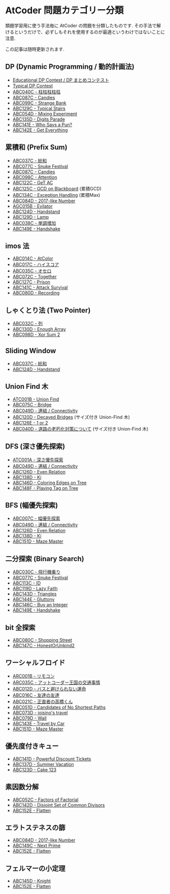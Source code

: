 # AtCoder 問題カテゴリー分類

類題学習用に使う手法毎に AtCoder の問題を分類したものです. その手法で解けるというだけで、必ずしもそれを使用するのが最適というわけではないことに注意.

この記事は随時更新されます.

## DP (Dynamic Programming / 動的計画法)

* [Educational DP Contest / DP まとめコンテスト](https://atcoder.jp/contests/dp)
* [Typical DP Contest](https://atcoder.jp/contests/tdpc/)
* [ABC040C - 柱柱柱柱柱](https://atcoder.jp/contests/abc040/tasks/abc040_c)
* [ABC087C - Candies](https://atcoder.jp/contests/abc087/tasks/arc090_a)
* [ABC099C - Strange Bank](https://atcoder.jp/contests/abc099/tasks/abc099_c)
* [ABC129C - Typical Stairs](https://atcoder.jp/contests/abc129/tasks/abc129_c)
* [ABC054D - Mixing Experiment](https://atcoder.jp/contests/abc054/tasks/abc054_d)
* [ABC135D - Digits Parade](https://atcoder.jp/contests/abc135/tasks/abc135_d)
* [ABC141E - Who Says a Pun?](https://atcoder.jp/contests/abc141/tasks/abc141_e)
* [ABC142E - Get Everything](https://atcoder.jp/contests/abc142/tasks/abc142_e)

<!--
* [ABC011C - 123引き算](https://atcoder.jp/contests/abc011/tasks/abc011_3)
* [ABC122D - We Like AGC](https://atcoder.jp/contests/abc122/tasks/abc122_d)
* [ABC118D - Match Matching](https://atcoder.jp/contests/abc118/tasks/abc118_d)
* [ABC044C - 高橋君とカード / Tak and Cards](https://atcoder.jp/contests/abc044/tasks/arc060_a)
-->

## 累積和 (Prefix Sum)

* [ABC037C - 総和](https://atcoder.jp/contests/abc037/tasks/abc037_c)
* [ABC077C - Snuke Festival](https://atcoder.jp/contests/abc077/tasks/arc084_a)
* [ABC087C - Candies](https://atcoder.jp/contests/abc087/tasks/arc090_a)
* [ABC098C - Attention](https://atcoder.jp/contests/abc098/tasks/arc098_a)
* [ABC122C - GeT AC](https://atcoder.jp/contests/abc122/tasks/abc122_c)
* [ABC125C - GCD on Blackboard](https://atcoder.jp/contests/abc125/tasks/abc125_c) (累積GCD)
* [ABC134C - Exception Handling](https://atcoder.jp/contests/abc134/tasks/abc134_c) (累積Max)
* [ABC084D - 2017-like Number](https://atcoder.jp/contests/abc084/tasks/abc084_d)
* [AGC015B - Evilator](https://atcoder.jp/contests/agc015/tasks/agc015_b)
* [ABC124D - Handstand](https://atcoder.jp/contests/abc124/tasks/abc124_d)
* [ABC129D - Lamp](https://atcoder.jp/contests/abc129/tasks/abc129_d)
* [ABC038C - 単調増加](https://atcoder.jp/contests/abc038/tasks/abc038_c)
* [ABC149E - Handshake](https://atcoder.jp/contests/abc149/tasks/abc149_e)

<!--
* [ABC089D - Practical Skill Test](https://atcoder.jp/contests/abc089/tasks/abc089_d)
* [ABC018C - 菱型カウント](https://atcoder.jp/contests/abc018/tasks/abc018_3)
-->

## imos 法

* [ABC014C - AtColor](https://atcoder.jp/contests/abc014/tasks/abc014_3)
* [ABC017C - ハイスコア](https://atcoder.jp/contests/abc017/tasks/abc017_3)
* [ABC035C - オセロ](https://atcoder.jp/contests/abc035/tasks/abc035_c)
* [ABC072C - Together](https://atcoder.jp/contests/abc072/tasks/arc082_a)
* [ABC127C - Prison](https://atcoder.jp/contests/abc127/tasks/abc127_c)
* [ABC141C - Attack Survival](https://atcoder.jp/contests/abc141/tasks/abc141_c)
* [ABC080D - Recording](https://atcoder.jp/contests/abc080/tasks/abc080_d)

## しゃくとり法 (Two Pointer)

* [ABC032C - 列](https://atcoder.jp/contests/abc032/tasks/abc032_c)
* [ABC130D - Enough Array](https://atcoder.jp/contests/abc130/tasks/abc130_d)
* [ABC098D - Xor Sum 2](https://atcoder.jp/contests/abc098/tasks/arc098_b)

<!--
* [ABC033C - 数式の書き換え](https://atcoder.jp/contests/abc033/tasks/abc033_c)
* [ARC022B - 細長いお菓子](https://atcoder.jp/contests/arc022/tasks/arc022_2)
* [ABC017D - サプリメント](https://atcoder.jp/contests/abc017/tasks/abc017_4)
-->

## Sliding Window

* [ABC037C - 総和](https://atcoder.jp/contests/abc037/tasks/abc037_c)
* [ABC124D - Handstand](https://atcoder.jp/contests/abc124/tasks/abc124_d)

<!--
038C? 解説PDFより
-->

## Union Find 木

* [ATC001B - Union Find](https://atcoder.jp/contests/atc001/tasks/unionfind_a)
* [ABC075C - Bridge](https://atcoder.jp/contests/abc075/tasks/abc075_c)
* [ABC049D - 連結 / Connectivity](https://atcoder.jp/contests/abc049/tasks/arc065_b)
* [ABC120D - Decayed Bridges](https://atcoder.jp/contests/abc120/tasks/abc120_d) (サイズ付き Union-Find 木)
* [ABC126E - 1 or 2](https://atcoder.jp/contests/abc126/tasks/abc126_e)
* [ABC040D - 道路の老朽化対策について](https://atcoder.jp/contests/abc040/tasks/abc040_d) (サイズ付き Union-Find 木)

<!--
* [ABC087D - People on a Line](https://atcoder.jp/contests/abc087/tasks/arc090_b) (重み付き Union-Find 木)
-->

## DFS (深さ優先探索)

* [ATC001A - 深さ優先探索](https://atcoder.jp/contests/atc001/tasks/dfs_a)
* [ABC049D - 連結 / Connectivity](https://atcoder.jp/contests/abc049/tasks/arc065_b)
* [ABC126D - Even Relation](https://atcoder.jp/contests/abc126/tasks/abc126_d)
* [ABC138D - Ki](https://atcoder.jp/contests/abc138/tasks/abc138_d)
* [ABC146D - Coloring Edges on Tree](https://atcoder.jp/contests/abc146/tasks/abc146_d)
* [ABC148F - Playing Tag on Tree](https://atcoder.jp/contests/abc148/tasks/abc148_f)

<!--
* [ABC015C - 高橋くんのバグ探し](https://atcoder.jp/contests/abc015/tasks/abc015_3)
* [ABC020C - 壁抜け](https://atcoder.jp/contests/abc020/tasks/abc020_c)
-->

## BFS (幅優先探索)

* [ABC007C - 幅優先探索](https://atcoder.jp/contests/abc007/tasks/abc007_3)
* [ABC049D - 連結 / Connectivity](https://atcoder.jp/contests/abc049/tasks/arc065_b)
* [ABC126D - Even Relation](https://atcoder.jp/contests/abc126/tasks/abc126_d)
* [ABC138D - Ki](https://atcoder.jp/contests/abc138/tasks/abc138_d)
* [ABC151D - Maze Master](https://atcoder.jp/contests/abc151/tasks/abc151_d)

## 二分探索 (Binary Search)

* [ABC030C - 飛行機乗り](https://atcoder.jp/contests/abc030/tasks/abc030_c)
* [ABC077C - Snuke Festival](https://atcoder.jp/contests/abc077/tasks/arc084_a)
* [ABC113C - ID](https://atcoder.jp/contests/abc113/tasks/abc113_c)
* [ABC119D - Lazy Faith](https://atcoder.jp/contests/abc119/tasks/abc119_d)
* [ABC143D - Triangles](https://atcoder.jp/contests/abc143/tasks/abc143_d)
* [ABC144E - Gluttony](https://atcoder.jp/contests/abc144/tasks/abc144_e)
* [ABC146C - Buy an Integer](https://atcoder.jp/contests/abc146/tasks/abc146_c)
* [ABC149E - Handshake](https://atcoder.jp/contests/abc149/tasks/abc149_e)

<!--
* [ABC063D - Widespread](https://atcoder.jp/contests/abc063/tasks/arc075_b)
-->

## bit 全探索

* [ABC080C - Shopping Street](https://atcoder.jp/contests/abc080/tasks/abc080_c)
* [ABC147C - HonestOrUnkind2](https://atcoder.jp/contests/abc147/tasks/abc147_c)

## ワーシャルフロイド

* [ARC001B - リモコン](https://atcoder.jp/contests/arc001/tasks/arc001_2)
* [ARC035C - アットコーダー王国の交通事情](https://atcoder.jp/contests/arc035/tasks/arc035_c)
* [ABC012D - バスと避けられない運命](https://atcoder.jp/contests/abc012/tasks/abc012_4)
* [ABC016C - 友達の友達](https://atcoder.jp/contests/abc016/tasks/abc016_3)
* [ABC021C - 正直者の高橋くん](https://atcoder.jp/contests/abc021/tasks/abc021_c)
* [ABC051D - Candidates of No Shortest Paths](https://atcoder.jp/contests/abc051/tasks/abc051_d)
* [ABC073D - joisino's travel](https://atcoder.jp/contests/abc073/tasks/abc073_d)
* [ABC079D - Wall](https://atcoder.jp/contests/abc079/tasks/abc079_d)
* [ABC143E - Travel by Car](https://atcoder.jp/contests/abc143/tasks/abc143_e)
* [ABC151D - Maze Master](https://atcoder.jp/contests/abc151/tasks/abc151_d)

<!--
* [ABC021 - 多重ループ](https://atcoder.jp/contests/abc143/tasks/abc143_e)
-->

## 優先度付きキュー

* [ABC141D - Powerful Discount Tickets](https://atcoder.jp/contests/abc141/tasks/abc141_d)
* [ABC137D - Summer Vacation](https://atcoder.jp/contests/abc137/tasks/abc137_d)
* [ABC123D - Cake 123](https://atcoder.jp/contests/abc123/tasks/abc123_d)

## 素因数分解

* [ABC052C - Factors of Factorial](https://atcoder.jp/contests/abc052/tasks/arc067_a)
* [ABC142D - Disjoint Set of Common Divisors](https://atcoder.jp/contests/abc142/tasks/abc142_d)
* [ABC152E - Flatten](https://atcoder.jp/contests/abc152/tasks/abc152_e)

## エラトステネスの篩

* [ABC084D - 2017-like Number](https://atcoder.jp/contests/abc084/tasks/abc084_d)
* [ABC149C - Next Prime](https://atcoder.jp/contests/abc149/tasks/abc149_c)
* [ABC152E - Flatten](https://atcoder.jp/contests/abc152/tasks/abc152_e)

## フェルマーの小定理

* [ABC145D - Knight](https://atcoder.jp/contests/abc145/tasks/abc145_d)
* [ABC152E - Flatten](https://atcoder.jp/contests/abc152/tasks/abc152_e)

<!--
* [ABC034B - ペア](https://atcoder.jp/contests/abc034/tasks/abc034_b)
-->
